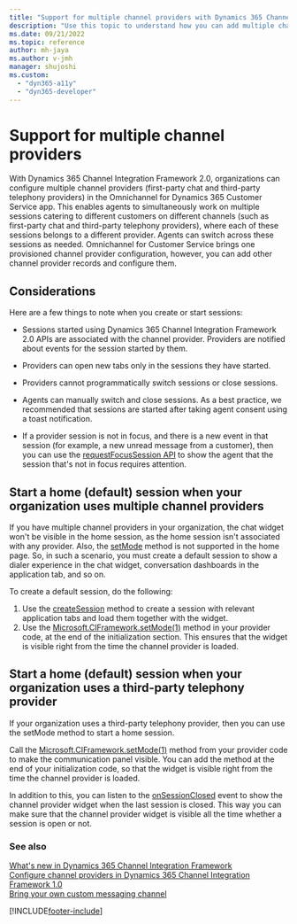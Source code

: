 ```yaml
---
title: "Support for multiple channel providers with Dynamics 365 Channel Integration Framework 2.0 | MicrosoftDocs"
description: "Use this topic to understand how you can add multiple channel providers in Omnichannel for Customer Service using Dynamics 365 Channel Integration Framework 2.0."
ms.date: 09/21/2022
ms.topic: reference
author: mh-jaya
ms.author: v-jmh
manager: shujoshi
ms.custom: 
  - "dyn365-a11y"
  - "dyn365-developer"
---
```


# Support for multiple channel providers

With Dynamics 365 Channel Integration Framework 2.0, organizations can configure multiple channel providers (first-party chat and third-party telephony providers) in the Omnichannel for Dynamics 365 Customer Service app. This enables agents to simultaneously work on multiple sessions catering to different customers on different channels (such as first-party chat and third-party telephony providers), where each of these sessions belongs to a different provider. Agents can switch across these sessions as needed. Omnichannel for Customer Service brings one provisioned channel provider configuration, however, you can add other channel provider records and configure them. 

## Considerations

Here are a few things to note when you create or start sessions:

- Sessions started using Dynamics 365 Channel Integration Framework 2.0 APIs are associated with the channel provider. Providers are notified about events for the session started by them.

- Providers can open new tabs only in the sessions they have started.

- Providers cannot programmatically switch sessions or close sessions. 

- Agents can manually switch and close sessions. As a best practice, we recommended that sessions are started after taking agent consent using a toast notification.

- If a provider session is not in focus, and there is a new event in that session (for example, a new unread message from a customer), then you can use the [requestFocusSession API](reference/microsoft-ciframework/requestfocussession.md) to show the agent that the session that's not in focus requires attention.

## Start a home (default) session when your organization uses multiple channel providers

If you have multiple channel providers in your organization, the chat widget won't be visible in the home session, as the home session isn't associated with any provider. Also, the [setMode](reference/microsoft-ciframework/setmode.md) method is not supported in the home page. So, in such a scenario, you must create a default session to show a dialer experience in the chat widget, conversation dashboards in the application tab, and so on. 

To create a default session, do the following:
1. Use the [createSession](../reference/microsoft-ciframework/createsession) method to create a session with relevant application tabs and load them together with the widget.
2. Use the [Microsoft.CIFramework.setMode(1)](../reference/microsoft-ciframework/setmode.md) method in your provider code, at the end of the initialization section. This ensures that the widget is visible right from the time the channel provider is loaded.

## Start a home (default) session when your organization uses a third-party telephony provider

If your organization uses a third-party telephony provider, then you can use the setMode method to start a home session.

Call the [Microsoft.CIFramework.setMode(1)](../reference/microsoft-ciframework/setMode.md) method from your provider code to make the communication panel visible. You can add the method at the end of your initialization code, so that the widget is visible right from the time the channel provider is loaded. 

In addition to this, you can listen to the [onSessionClosed](../reference/events/onsessionclosed) event to show the channel provider widget when the last session is closed. This way you can make sure that the channel provider widget is visible all the time whether a session is open or not.

### See also

[What's new in Dynamics 365 Channel Integration Framework](../whats-new-channel-integration-framework.md)  
[Configure channel providers in Dynamics 365 Channel Integration Framework 1.0](../configure-channel-provider-channel-integration-framework.md)  
[Bring your own custom messaging channel](../../bring-your-own-channel.md)  


[!INCLUDE[footer-include](../../../includes/footer-banner.md)]
